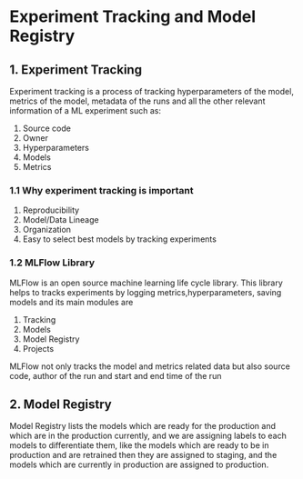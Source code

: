 # Experiment Tracking and Model Registry
<h2> 1. Experiment Tracking </h2>
Experiment tracking is a process of tracking hyperparameters of the model, metrics of the model, metadata of the runs and all the other relevant information of 
a ML experiment such as:

<ol>
  <li> Source code </li>
  <li> Owner </li>
  <li> Hyperparameters </li>
  <li> Models </li>
  <li> Metrics </li>
</ol>

<h3> 1.1 Why experiment tracking is important </h3>
<ol>
  <li> Reproducibility</li>
  <li> Model/Data Lineage </li>
  <li> Organization </li>
  <li> Easy to select best models by tracking experiments </li>
</ol>

<h3> 1.2 MLFlow Library </h3>
MLFlow is an open source machine learning life cycle library. This library helps to tracks experiments by logging metrics,hyperparameters, saving models and its 
main modules are
<ol>
  <li> Tracking </li>
  <li> Models </li>
  <li> Model Registry </li>
  <li> Projects </li>
</ol>

<p> MLFlow not only tracks the model and metrics related data but also source code, author of the run and start and end time of the run </p>

<h2> 2. Model Registry </h2>

<p> Model Registry lists the models which are ready for the production and which are in the production currently, and we are assigning labels to each models to differentiate them, like the models which are ready to be in production and are retrained then they are assigned to staging, and the models which are currently in 
production are assigned to production. </p> 
